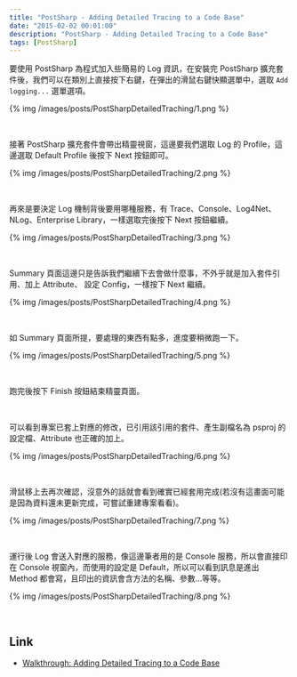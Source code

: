 ```yaml
---
title: "PostSharp - Adding Detailed Tracing to a Code Base"
date: "2015-02-02 00:01:00"
description: "PostSharp - Adding Detailed Tracing to a Code Base"
tags: [PostSharp]
---
```



要使用 PostSharp 為程式加入些簡易的 Log 資訊，在安裝完 PostSharp 擴充套件後，我們可以在類別上直接按下右鍵，在彈出的滑鼠右鍵快顯選單中，選取 `Add logging...` 選單選項。

<!--More -->

{% img /images/posts/PostSharpDetailedTraching/1.png %}

<br/>


接著 PostSharp 擴充套件會帶出精靈視窗，這邊要我們選取 Log 的 Profile，這邊選取 Default Profile 後按下 Next 按鈕即可。  

{% img /images/posts/PostSharpDetailedTraching/2.png %}

<br/>


再來是要決定 Log 機制背後要用哪種服務，有 Trace、Console、Log4Net、NLog、Enterprise Library，一樣選取完後按下 Next 按鈕繼續。  

{% img /images/posts/PostSharpDetailedTraching/3.png %}

<br/>


Summary 頁面這邊只是告訴我們繼續下去會做什麼事，不外乎就是加入套件引用、加上 Attribute、 設定 Config，一樣按下 Next 繼續。  

{% img /images/posts/PostSharpDetailedTraching/4.png %}

<br/>


如 Summary 頁面所提，要處理的東西有點多，進度要稍微跑一下。  

{% img /images/posts/PostSharpDetailedTraching/5.png %}

<br/>


跑完後按下 Finish 按鈕結束精靈頁面。  

<br/>


可以看到專案已套上對應的修改，已引用該引用的套件、產生副檔名為 psproj 的設定檔、Attribute 也正確的加上。  

{% img /images/posts/PostSharpDetailedTraching/6.png %}

<br/>


滑鼠移上去再次確認，沒意外的話就會看到確實已經套用完成(若沒有這畫面可能是因為資料還未更新完成，可嘗試重建專案看看)。

{% img /images/posts/PostSharpDetailedTraching/7.png %}

<br/>


運行後 Log 會送入對應的服務，像這邊筆者用的是 Console 服務，所以會直接印在 Console 視窗內，而使用的設定是 Default，所以可以看到訊息是進出 Method 都會寫，且印出的資訊會含方法的名稱、參數...等等。  

{% img /images/posts/PostSharpDetailedTraching/8.png %}

<br/>


Link
----
* [Walkthrough: Adding Detailed Tracing to a Code Base](http://doc.postsharp.net/logging)
